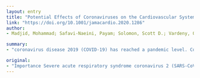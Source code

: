 ```yaml
---
layout: entry
title: "Potential Effects of Coronaviruses on the Cardiovascular System: A Review"
link: "https://doi.org/10.1001/jamacardio.2020.1286"
author:
- Madjid, Mohammad; Safavi-Naeini, Payam; Solomon, Scott D.; Vardeny, Orly

summary:
- "coronavirus disease 2019 (COVID-19) has reached a pandemic level. Coronaviruses are known to affect the cardiovascular system. Observations Coronavirus disease can cause a viral pneumonia. Factors associated with mortality include male sex, advanced age, and presence of comorbidities. Acute cardiac injury determined by elevated high-sensitivity troponin levels is commonly observed in severe cases."

original:
- "Importance Severe acute respiratory syndrome coronavirus 2 (SARS-CoV-2), which causes coronavirus disease 2019 (COVID-19) has reached a pandemic level. Coronaviruses are known to affect the cardiovascular system. We review the basics of coronaviruses, with a focus on COVID-19, along with their effects on the cardiovascular system. Observations Coronavirus disease 2019 can cause a viral pneumonia with additional extrapulmonary manifestations and complications. A large proportion of patients have underlying cardiovascular disease and/or cardiac risk factors. Factors associated with mortality include male sex, advanced age, and presence of comorbidities including hypertension, diabetes mellitus, cardiovascular diseases, and cerebrovascular diseases. Acute cardiac injury determined by elevated high-sensitivity troponin levels is commonly observed in severe cases and is strongly associated with mortality. Acute respiratory distress syndrome is also strongly associated with mortality. Conclusions and Relevance Coronavirus disease 2019 is associated with a high inflammatory burden that can induce vascular inflammation, myocarditis, and cardiac arrhythmias. Extensive efforts are underway to find specific vaccines and antivirals against SARS-CoV-2. Meanwhile, cardiovascular risk factors and conditions should be judiciously controlled per evidence-based guidelines."
---
```


